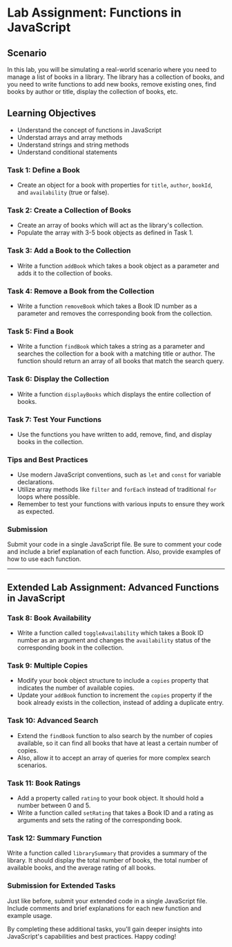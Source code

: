 # Lab Assignment: Functions in JavaScript

## Scenario
In this lab, you will be simulating a real-world scenario where you need to manage a list of books in a library. 
The library has a collection of books, and you need to write functions to add new books, remove existing ones, 
find books by author or title, display the collection of books, etc.

## Learning Objectives
- Understand the concept of functions in JavaScript
- Understad arrays and array methods
- Understand strings and string methods
- Understand conditional statements

### Task 1: Define a Book
* Create an object for a book with properties for `title`, `author`, `bookId`, and `availability` (true or false).

### Task 2: Create a Collection of Books
* Create an array of books which will act as the library's collection.
* Populate the array with 3-5 book objects as defined in Task 1.

### Task 3: Add a Book to the Collection
* Write a function `addBook` which takes a book object as a parameter and adds it to the collection of books.

### Task 4: Remove a Book from the Collection
* Write a function `removeBook` which takes a Book ID number as a parameter and removes the corresponding book from the collection.

### Task 5: Find a Book
* Write a function `findBook` which takes a string as a parameter and searches the collection for a book with a matching title or author. The function should return an array of all books that match the search query.

### Task 6: Display the Collection
* Write a function `displayBooks` which displays the entire collection of books.

### Task 7: Test Your Functions
* Use the functions you have written to add, remove, find, and display books in the collection.

### Tips and Best Practices
- Use modern JavaScript conventions, such as `let` and `const` for variable declarations.
- Utilize array methods like `filter` and `forEach` instead of traditional `for` loops where possible.
- Remember to test your functions with various inputs to ensure they work as expected.

### Submission
Submit your code in a single JavaScript file. Be sure to comment your code and include a brief explanation of each function.
Also, provide examples of how to use each function.

---

## Extended Lab Assignment: Advanced Functions in JavaScript

### Task 8: Book Availability
* Write a function called `toggleAvailability` which takes a Book ID number as an argument and changes the `availability` status 
   of the corresponding book in the collection.

### Task 9: Multiple Copies
* Modify your book object structure to include a `copies` property that indicates the number of available copies.
* Update your `addBook` function to increment the `copies` property if the book already exists in the collection, 
   instead of adding a duplicate entry.

### Task 10: Advanced Search
* Extend the `findBook` function to also search by the number of copies available, so it can find all books that have at least a certain number of copies.
* Also, allow it to accept an array of queries for more complex search scenarios.

### Task 11: Book Ratings
* Add a property called `rating` to your book object. It should hold a number between 0 and 5.
* Write a function called `setRating` that takes a Book ID and a rating as arguments and sets the rating of the corresponding book.

### Task 12: Summary Function
Write a function called `librarySummary` that provides a summary of the library. 
   It should display the total number of books, the total number of available books, and the average rating of all books.

### Submission for Extended Tasks
Just like before, submit your extended code in a single JavaScript file. Include comments and brief explanations for each new function 
and example usage.

By completing these additional tasks, you'll gain deeper insights into JavaScript's capabilities and best practices. Happy coding!